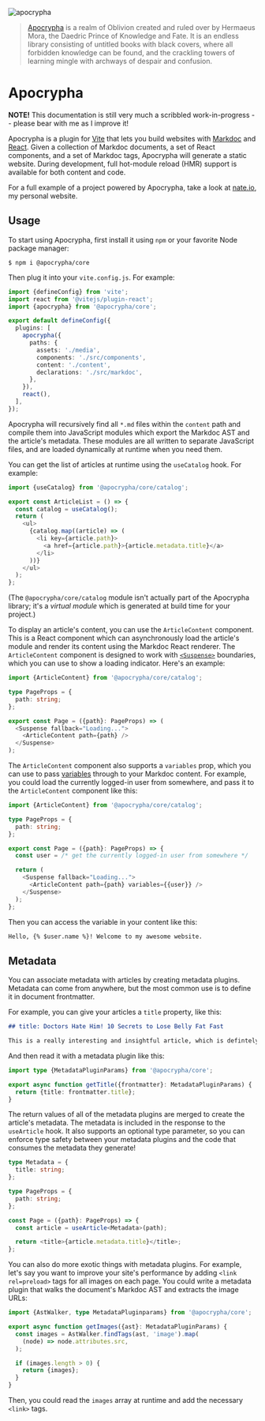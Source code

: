 ![apocrypha](https://github.com/nkohari/apocrypha/assets/1576/3f30609e-2b2f-465d-b61e-fe101e370672)

> [Apocrypha](https://elderscrolls.fandom.com/wiki/Apocrypha) is a realm of Oblivion created and ruled over by Hermaeus Mora, the Daedric Prince of Knowledge and Fate. It is an endless library consisting of untitled books with black covers, where all forbidden knowledge can be found, and the crackling towers of learning mingle with archways of despair and confusion.

# Apocrypha

**NOTE!** This documentation is still very much a scribbled work-in-progress -- please bear with me as I improve it!

Apocrypha is a plugin for [Vite](https://vite.dev) that lets you build websites with [Markdoc](https://markdoc.dev) and [React](https://react.dev). Given a collection of Markdoc documents, a set of React components, and a set of Markdoc tags, Apocrypha will generate a static website. During development, full hot-module reload (HMR) support is available for both content and code.

For a full example of a project powered by Apocrypha, take a look at [nate.io](https://github.com/nkohari/nate.io), my personal website.

## Usage

To start using Apocrypha, first install it using `npm` or your favorite Node package manager:

```
$ npm i @apocrypha/core
```

Then plug it into your `vite.config.js`. For example:

```ts
import {defineConfig} from 'vite';
import react from '@vitejs/plugin-react';
import {apocrypha} from '@apocrypha/core';

export default defineConfig({
  plugins: [
    apocrypha({
      paths: {
        assets: './media',
        components: './src/components',
        content: './content',
        declarations: './src/markdoc',
      },
    }),
    react(),
  ],
});
```

Apocrypha will recursively find all `*.md` files within the `content` path and compile them into JavaScript modules which export the Markdoc AST and the article's metadata. These modules are all written to separate JavaScript files, and are loaded dynamically at runtime when you need them.

You can get the list of articles at runtime using the `useCatalog` hook. For example:

```ts
import {useCatalog} from '@apocrypha/core/catalog';

export const ArticleList = () => {
  const catalog = useCatalog();
  return (
    <ul>
      {catalog.map((article) => (
        <li key={article.path}>
          <a href={article.path}>{article.metadata.title}</a>
        </li>
      ))}
    </ul>
  );
};
```

(The `@apocrypha/core/catalog` module isn't actually part of the Apocrypha library; it's a _virtual module_ which is generated at build time for your project.)

To display an article's content, you can use the `ArticleContent` component. This is a React component which can asynchronously load the article's module and render its content using the Markdoc React renderer. The `ArticleContent` component is designed to work with [`<Suspense>`](https://react.dev/reference/react/Suspense) boundaries, which you can use to show a loading indicator. Here's an example:

```ts
import {ArticleContent} from '@apocrypha/core/catalog';

type PageProps = {
  path: string;
};

export const Page = ({path}: PageProps) => (
  <Suspense fallback="Loading...">
    <ArticleContent path={path} />
  </Suspense>
);
```

The `ArticleContent` component also supports a `variables` prop, which you can use to pass [variables](https://markdoc.dev/docs/variables) through to your Markdoc content. For example, you could load the currently logged-in user from somewhere, and pass it to the `ArticleContent` component like this:

```ts
import {ArticleContent} from '@apocrypha/core/catalog';

type PageProps = {
  path: string;
};

export const Page = ({path}: PageProps) => {
  const user = /* get the currently logged-in user from somewhere */

  return (
    <Suspense fallback="Loading...">
      <ArticleContent path={path} variables={{user}} />
    </Suspense>
  );
};
```

Then you can access the variable in your content like this:

```md
Hello, {% $user.name %}! Welcome to my awesome website.
```

## Metadata

You can associate metadata with articles by creating metadata plugins. Metadata can come from anywhere, but the most common use is to define it in document frontmatter.

For example, you can give your articles a `title` property, like this:

```md
## title: Doctors Hate Him! 10 Secrets to Lose Belly Fat Fast

This is a really interesting and insightful article, which is defintely not clickbait.
```

And then read it with a metadata plugin like this:

```ts
import type {MetadataPluginParams} from '@apocrypha/core';

export async function getTitle({frontmatter}: MetadataPluginParams) {
  return {title: frontmatter.title};
}
```

The return values of all of the metadata plugins are merged to create the article's metadata. The metadata is included in the response to the `useArticle` hook. It also supports an optional type parameter, so you can enforce type safety between your metadata plugins and the code that consumes the metadata they generate!

```ts
type Metadata = {
  title: string;
};

type PageProps = {
  path: string;
};

const Page = ({path}: PageProps) => {
  const article = useArticle<Metadata>(path);

  return <title>{article.metadata.title}</title>;
};
```

You can also do more exotic things with metadata plugins. For example, let's say you want to improve your site's performance by adding `<link rel=preload>` tags for all images on each page. You could write a metadata plugin that walks the document's Markdoc AST and extracts the image URLs:

```ts
import {AstWalker, type MetadataPluginparams} from '@apocrypha/core';

export async function getImages({ast}: MetadataPluginParams) {
  const images = AstWalker.findTags(ast, 'image').map(
    (node) => node.attributes.src,
  );

  if (images.length > 0) {
    return {images};
  }
}
```

Then, you could read the `images` array at runtime and add the necessary `<link>` tags.
